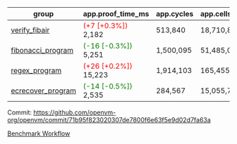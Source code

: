 | group | app.proof_time_ms | app.cycles | app.cells_used | leaf.proof_time_ms | leaf.cycles | leaf.cells_used |
| -- | -- | -- | -- | -- | -- | -- |
| [verify_fibair](https://github.com/openvm-org/openvm/blob/benchmark-results/benchmarks-pr/1255/verify_fibair-71b95f823020307de7800f6e63f5e9d02d7fa63a.md) |<span style='color: red'>(+7 [+0.3%])</span> 2,182 |  513,840 |  18,710,881 |- | - | - |
| [fibonacci_program](https://github.com/openvm-org/openvm/blob/benchmark-results/benchmarks-pr/1255/fibonacci-71b95f823020307de7800f6e63f5e9d02d7fa63a.md) |<span style='color: green'>(-16 [-0.3%])</span> 5,251 |  1,500,095 |  51,485,080 |- | - | - |
| [regex_program](https://github.com/openvm-org/openvm/blob/benchmark-results/benchmarks-pr/1255/regex-71b95f823020307de7800f6e63f5e9d02d7fa63a.md) |<span style='color: red'>(+26 [+0.2%])</span> 15,223 |  1,914,103 |  165,455,373 |- | - | - |
| [ecrecover_program](https://github.com/openvm-org/openvm/blob/benchmark-results/benchmarks-pr/1255/ecrecover-71b95f823020307de7800f6e63f5e9d02d7fa63a.md) |<span style='color: green'>(-14 [-0.5%])</span> 2,535 |  284,567 |  15,055,723 |- | - | - |


Commit: https://github.com/openvm-org/openvm/commit/71b95f823020307de7800f6e63f5e9d02d7fa63a

[Benchmark Workflow](https://github.com/openvm-org/openvm/actions/runs/13039957969)
